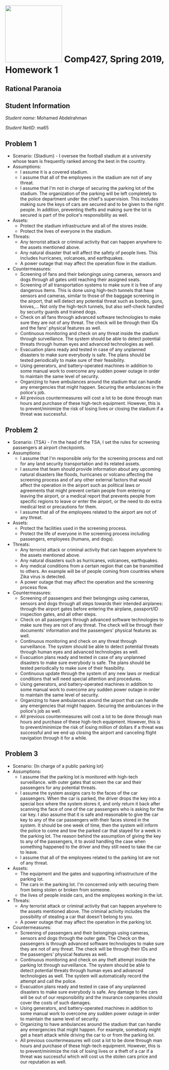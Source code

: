 # <img src="http://www.rice.edu/_images/rice-logo.jpg" width=180> Comp427, Spring 2019, Homework 1
## Rational Paranoia

## Student Information
_Student name_: Mohamed Abdelrahman

_Student NetID_: ma65

## Problem 1
- Scenario: {Stadium} - I oversee the football stadium at a university whose team is frequently ranked among the best in the country.
- Assumptions:
  - I assume it is a covered stadium.
  - I assume that all of the employees in the stadium are not of any threat. 
  - I assume that I'm not in charge of securing the parking lot of the stadium. The organization of the parking will be left completely to the police department under the chief's supervision. This includes making sure the keys of cars are secured and to be given to the right people. In addition, preventing thefts and making sure the lot is secured is part of the police's responsibility as well.
- Assets:
  - Protect the stadium infrastructure and all of the stores inside.
  - Protect the lives of everyone in the stadium.
- Threats:
  - Any terrorist attack or criminal activity that can happen anywhere to the assets mentioned above.
  - Any natural disaster that will affect the safety of people lives. This includes hurricanes, volcanoes, and earthquakes.
  - A power outage that may affect the operation flow in the stadium.
- Countermeasures:
  - Screening of fans and their belongings using cameras, sensors and dogs through all gates until reaching their assigned seats.
  - Screening of all transportation systems to make sure it is free of any dangerous items. This is done using high-tech tunnels that have sensors and cameras, similar to those of the baggage screening in the airport, that will detect any potential threat such as bombs, guns, knives,... Not only the high-tech tunnels, but also self-check handled by security guards and trained dogs.
  - Check on all fans through advanced software technologies to make sure they are not of any threat. The check will be through their IDs and the fans' physical features as well.
  - Continuous monitoring and check on any threat inside the stadium through surveillance. The system should be able to detect potential threats through human eyes and advanced technologies as well.
  - Evacuation plans ready and tested in case of any unplanned disasters to make sure everybody is safe. The plans should be tested periodically to make sure of their feasibility.
  - Using generators, and battery-operated machines in addition to some manual work to overcome any sudden power outage in order to maintain the same level of security.
  - Organizing to have ambulances around the stadium that can handle any emergencies that might happen. Securing the ambulances in the police's job. 
  * All previous countermeasures will cost a lot to be done through man hours and purchase of these high-tech equipment. However, this is to prevent/minimize the risk of losing lives or closing the stadium if a threat was successful.
  
## Problem 2
- Scenario: {TSA} - I'm the head of the TSA, I set the rules for screening passengers at airport checkpoints.
- Assumptions:
  - I assume that I'm responsible only for the screening process and not for any land security transportation and its related assets.
  - I assume that team should provide information about any upcoming natural disasters like floods, hurricanes or volcano affecting the screening process and of any other external factors that would affect the operation in the airport such as political laws or agreements that might prevent certain people from entering or leaving the airport, or a medical report that prevents people from specific regions to leave or enter the airport, or the need to do extra medical test or precautions for them. 
  - I assume that all of the employees related to the airport are not of any threat. 
- Assets:
  - Protect the facilities used in the screening process.
  - Protect the life of everyone in the screening process including passengers, employees (humans, and dogs).
- Threats:
  - Any terrorist attack or criminal activity that can happen anywhere to the assets mentioned above.
  - Any natural disasters such as hurricanes, volcanoes, earthquakes.
  - Any medical conditions from a certain region that can be transmitted to others. An example will be of people coming from countries where Zika virus is detected.
  - A power outage that may affect the operation and the screening process flow.
- Countermeasures:
  - Screening of passengers and their belongings using cameras, sensors and dogs through all steps towards their intended airplanes: through the airport gates before entering the airplane, passport/ID inspection gates, and all other steps.  
  - Check on all passengers through advanced software technologies to make sure they are not of any threat. The check will be through their documents' information and the passengers' physical features as well.
  - Continuous monitoring and check on any threat through surveillance. The system should be able to detect potential threats through human eyes and advanced technologies as well.
  - Evacuation plans ready and tested in case of any unplanned disasters to make sure everybody is safe. The plans should be tested periodically to make sure of their feasibility.
  - Continuous update through the system of any new laws or medical conditions that will need special attention and procedures.
  - Using generators, and battery-operated machines in addition to some manual work to overcome any sudden power outage in order to maintain the same level of security.
  - Organizing to have ambulances around the airport that can handle any emergencies that might happen. Securing the ambulances in the police's job as well.
  * All previous countermeasures will cost a lot to be done through man hours and purchase of these high-tech equipment. However, this is to prevent/minimize the risk of losing million of dollars if a threat was successful and we end up closing the airport and canceling flight navigation through it for a while.

## Problem 3
- Scenario: {In charge of a public parking lot}
- Assumptions:
  - I assume that the parking lot is monitored with high-tech surveillance. with outer gates that screen the car and their passengers for any potential threats. 
  - I assume the system assigns cars to the faces of the car passengers. When the car is parked, the driver drops the key into a special box where the system stores it, and only return it back after scanning the face of one of the car passengers who is asking for the car key. I also assume that it is safe and reasonable to give the car key to any of the car passengers with their faces stored in the system. It should be one week of time, then the system will inform the police to come and tow the parked car that stayed for a week in the parking lot. The reason behind the assumption of giving the key to any of the passengers, it to avoid handling the case when something happened to the driver and they still need to take the car to leave.
  - I assume that all of the employees related to the parking lot are not of any threat. 
- Assets:
  - The equipment and the gates and supporting infrastructure of the parking lot.
  - The cars in the parking lot. I'm concerned only with securing them from being stolen or broken from someone.
  - the lives of people inside cars, and the employees working in the lot.
- Threats:
  - Any terrorist attack or criminal activity that can happen anywhere to the assets mentioned above. The criminal activity includes the possibility of stealing a car that doesn't belong to you.
  - A power outage that may affect the operation in the parking lot.
- Countermeasures:
  - Screening of passengers and their belongings using cameras, sensors and dogs through the outer gate. The Check on the passengers is through advanced software technologies to make sure they are not of any threat. The check will be through their IDs and the passengers' physical features as well.
  - Continuous monitoring and check on any theft attempt inside the parking lot through surveillance. The system should be able to detect potential threats through human eyes and advanced technologies as well. The system will automatically record the attempt and call the police.
  - Evacuation plans ready and tested in case of any unplanned disasters to make sure everybody is safe. Any damage to the cars will be out of our responsibility and the insurance companies should cover the costs of such damages.
  - Using generators, and battery-operated machines in addition to some manual work to overcome any sudden power outage in order to maintain the same level of security.
  - Organizing to have ambulances around the stadium that can handle any emergencies that might happen. For example, somebody might get a heart attack while driving the car to or from the parking lot.
  * All previous countermeasures will cost a lot to be done through man hours and purchase of these high-tech equipment. However, this is to prevent/minimize the risk of losing lives or a theft of a car if a threat was successful which will cost us the stolen cars price and our reputation as well.
